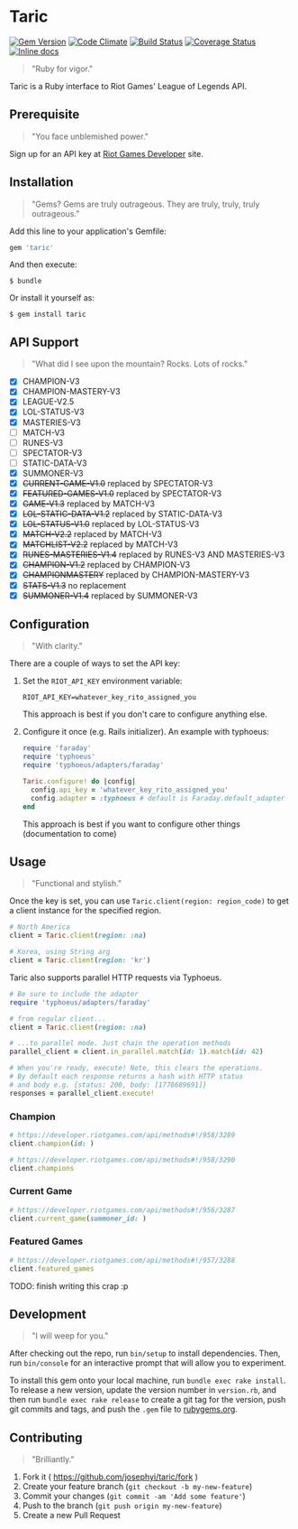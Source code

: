 # Taric

[![Gem Version](https://badge.fury.io/rb/taric.svg)](http://badge.fury.io/rb/taric)
[![Code Climate](https://codeclimate.com/github/josephyi/taric/badges/gpa.svg)](https://codeclimate.com/github/josephyi/taric)
[![Build Status](https://travis-ci.org/josephyi/taric.svg?branch=master)](https://travis-ci.org/josephyi/taric)
[![Coverage Status](https://coveralls.io/repos/josephyi/taric/badge.svg?branch=master)](https://coveralls.io/r/josephyi/taric?branch=master)
[![Inline docs](http://inch-ci.org/github/josephyi/taric.svg?branch=master)](http://inch-ci.org/github/josephyi/taric)

> "Ruby for vigor."

Taric is a Ruby interface to Riot Games' League of Legends API.

## Prerequisite

> "You face unblemished power."

Sign up for an API key at [Riot Games Developer] site.

## Installation

> "Gems? Gems are truly outrageous. They are truly, truly, truly outrageous."

Add this line to your application's Gemfile:

```ruby
gem 'taric'
```

And then execute:

    $ bundle

Or install it yourself as:

    $ gem install taric

## API Support

> "What did I see upon the mountain? Rocks. Lots of rocks."

- [x] CHAMPION-V3
- [x] CHAMPION-MASTERY-V3
- [x] LEAGUE-V2.5
- [x] LOL-STATUS-V3
- [x] MASTERIES-V3
- [ ] MATCH-V3
- [ ] RUNES-V3
- [ ] SPECTATOR-V3
- [ ] STATIC-DATA-V3
- [x] SUMMONER-V3
- [x] ~~CURRENT-GAME-V1.0~~ replaced by SPECTATOR-V3
- [x] ~~FEATURED-GAMES-V1.0~~ replaced by SPECTATOR-V3
- [x] ~~GAME-V1.3~~ replaced by MATCH-V3
- [x] ~~LOL-STATIC-DATA-V1.2~~ replaced by STATIC-DATA-V3
- [x] ~~LOL-STATUS-V1.0~~ replaced by LOL-STATUS-V3
- [x] ~~MATCH-V2.2~~ replaced by MATCH-V3
- [x] ~~MATCHLIST-V2.2~~ replaced by MATCH-V3
- [x] ~~RUNES-MASTERIES-V1.4~~ replaced by RUNES-V3 AND MASTERIES-V3
- [x] ~~CHAMPION-V1.2~~ replaced by CHAMPION-V3
- [x] ~~CHAMPIONMASTERY~~ replaced by CHAMPION-MASTERY-V3
- [x] ~~STATS-V1.3~~ no replacement
- [x] ~~SUMMONER-V1.4~~ replaced by SUMMONER-V3

## Configuration

> "With clarity."

There are a couple of ways to set the API key:

1. Set the `RIOT_API_KEY` environment variable:

    ```
    RIOT_API_KEY=whatever_key_rito_assigned_you
    ```

    This approach is best if you don't care to configure anything else.

2. Configure it once (e.g. Rails initializer). An example with typhoeus:

    ```ruby
    require 'faraday'
    require 'typhoeus'
    require 'typhoeus/adapters/faraday'

    Taric.configure! do |config|
      config.api_key = 'whatever_key_rito_assigned_you'
      config.adapter = :typhoeus # default is Faraday.default_adapter
    end
    ```

    This approach is best if you want to configure other things (documentation to come)



## Usage

> "Functional and stylish."

Once the key is set, you can use `Taric.client(region: region_code)` to get a client instance for the specified region.

```ruby
# North America
client = Taric.client(region: :na)

# Korea, using String arg
client = Taric.client(region: 'kr')
```

Taric also supports parallel HTTP requests via Typhoeus.

```ruby
# Be sure to include the adapter
require 'typhoeus/adapters/faraday'

# from regular client...
client = Taric.client(region: :na)

# ...to parallel mode. Just chain the operation methods
parallel_client = client.in_parallel.match(id: 1).match(id: 42)

# When you're ready, execute! Note, this clears the operations.
# By default each response returns a hash with HTTP status
# and body e.g. {status: 200, body: [1778689691]}
responses = parallel_client.execute!
```

### Champion

```ruby
# https://developer.riotgames.com/api/methods#!/958/3289
client.champion(id: )

# https://developer.riotgames.com/api/methods#!/958/3290
client.champions
```

### Current Game

```ruby
# https://developer.riotgames.com/api/methods#!/956/3287
client.current_game(summoner_id: )
```

### Featured Games

```ruby
# https://developer.riotgames.com/api/methods#!/957/3288
client.featured_games
```

TODO: finish writing this crap :p

## Development

> "I will weep for you."

After checking out the repo, run `bin/setup` to install dependencies. Then, run `bin/console` for an interactive prompt that will allow you to experiment.

To install this gem onto your local machine, run `bundle exec rake install`. To release a new version, update the version number in `version.rb`, and then run `bundle exec rake release` to create a git tag for the version, push git commits and tags, and push the `.gem` file to [rubygems.org](https://rubygems.org).

## Contributing

> "Brilliantly."

1. Fork it ( https://github.com/josephyi/taric/fork )
2. Create your feature branch (`git checkout -b my-new-feature`)
3. Commit your changes (`git commit -am 'Add some feature'`)
4. Push to the branch (`git push origin my-new-feature`)
5. Create a new Pull Request

[Riot Games Developer]:https://developer.riotgames.com/
